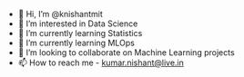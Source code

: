- 👋 Hi, I’m @knishantmit
- 👀 I’m interested in Data Science
- 🌱 I’m currently learning Statistics
- 🌱 I’m currently learning MLOps
- 💞️ I’m looking to collaborate on Machine Learning projects
- 📫 How to reach me - kumar.nishant@live.in

<!---
knishantmit/knishantmit is a ✨ special ✨ repository because its `README.md` (this file) appears on your GitHub profile.
You can click the Preview link to take a look at your changes.
--->
